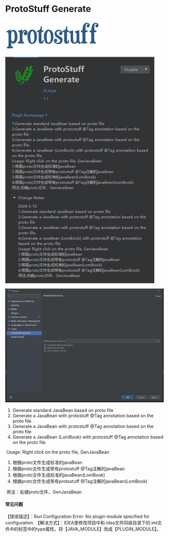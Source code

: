 ​     

# ProtoStuff Generate



![](/data/img/protostuff.png)

![](/data/img/img1.png)

![](/data/img/img2.png)




1. Generate standard JavaBean based on proto file
2. Generate a JavaBean with protostuff @Tag annotation based on the proto file
3. Generate a JavaBean with protostuff @Tag annotation based on the proto file
4. Generate a JavaBean (LomBook) with protostuff @Tag annotation based on the proto file



​	Usage: Right click on the proto file, GenJavaBean





1. 根据proto文件生成标准的javaBean
2. 根据proto文件生成带有protostuff @Tag注解的javaBean
3. 根据proto文件生成标准的javaBean(LomBook)
4. 根据proto文件生成带有protostuff @Tag注解的javaBean(LomBook)



​	用法：右键proto文件，GenJavaBean



#### 常见问题

【错误描述】：Run Configuration Error: No plugin module specified for configuration. 
【解决方式】：IDEA里修改项目中和.idea文件同级目录下的.iml文件中的<module>标签中的type属性，将【JAVA_MODULE】改成【PLUGIN_MODULE】。